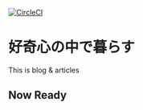 [![CircleCI](https://circleci.com/gh/masayannuu/LIVE-WITH-C/tree/master.svg?style=svg&circle-token=24c923b62f5e0ae58181da16c70dc4d1850ed799)](https://circleci.com/gh/masayannuu/LIVE-WITH-C/tree/master)

# 好奇心の中で暮らす  

This is blog & articles

## Now Ready
